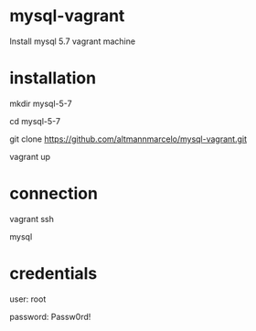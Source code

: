 # mysql-vagrant
Install mysql 5.7 vagrant machine

# installation
mkdir mysql-5-7

cd mysql-5-7

git clone https://github.com/altmannmarcelo/mysql-vagrant.git

vagrant up

# connection
vagrant ssh

mysql 

# credentials
user: root

password: Passw0rd!


